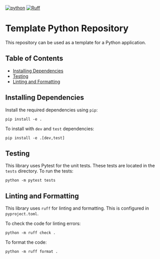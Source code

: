 [![python](https://img.shields.io/badge/Python-3.12-3776AB.svg?style=flat&logo=python&logoColor=ffd343)](https://docs.python.org/3.12/)
[![Ruff](https://img.shields.io/endpoint?url=https://raw.githubusercontent.com/astral-sh/ruff/main/assets/badge/v2.json)](https://github.com/astral-sh/ruff)
<!-- omit from toc -->
# Template Python Repository
This repository can be used as a template for a Python application.

<!-- omit from toc -->
## Table of Contents
- [Installing Dependencies](#installing-dependencies)
- [Testing](#testing)
- [Linting and Formatting](#linting-and-formatting)

## Installing Dependencies
Install the required dependencies using `pip`:

    pip install -e .

To install with `dev` and `test` dependencies:

    pip install -e .[dev,test]

## Testing
This library uses Pytest for the unit tests.
These tests are located in the `tests` directory.
To run the tests:

    python -m pytest tests

## Linting and Formatting
This library uses `ruff` for linting and formatting.
This is configured in `pyproject.toml`.

To check the code for linting errors:

    python -m ruff check .

To format the code:

    python -m ruff format .
